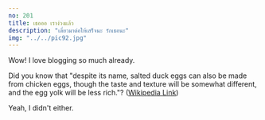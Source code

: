 ```yaml
---
no: 201
title: เธอออ เราง่วงแล้ว
description: "เดี๋ยวมาต่อให้เสร็จนะ รักเธอนะ"
img: "../../pic92.jpg"
---
```


Wow! I love blogging so much already.

Did you know that "despite its name, salted duck eggs can also be made from
chicken eggs, though the taste and texture will be somewhat different, and the
egg yolk will be less rich."?
([Wikipedia Link](https://en.wikipedia.org/wiki/Salted_duck_egg))

Yeah, I didn't either.
